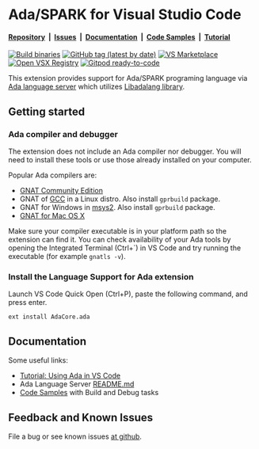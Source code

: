 # Ada/SPARK for Visual Studio Code

#### [Repository](https://github.com/AdaCore/ada_language_server)&nbsp;&nbsp;|&nbsp;&nbsp;[Issues](https://github.com/AdaCore/ada_language_server/issues)&nbsp;&nbsp;|&nbsp;&nbsp;[Documentation](https://github.com/AdaCore/ada_language_server/blob/master/integration/vscode/ada/README.md#documentation)&nbsp;&nbsp;|&nbsp;&nbsp;[Code Samples](https://github.com/AdaCore/ada_language_server/tree/master/integration/vscode/Code%20Samples)&nbsp;&nbsp;|&nbsp;&nbsp;[Tutorial](https://github.com/AdaCore/ada_language_server/wiki/Getting-Started)


[![Build binaries](https://github.com/AdaCore/ada_language_server/workflows/Build%20binaries/badge.svg)](https://github.com/AdaCore/ada_language_server/actions)
[![GitHub tag (latest by date)](https://img.shields.io/github/v/tag/AdaCore/ada_language_server)](https://github.com/AdaCore/ada_language_server/releases)
[![VS Marketplace](https://img.shields.io/visual-studio-marketplace/v/adacore.ada?label=VS%20Marketplace)](https://marketplace.visualstudio.com/items?itemName=AdaCore.ada)
[![Open VSX Registry](https://img.shields.io/open-vsx/v/AdaCore/ada?label=Open%20VSX)](https://open-vsx.org/extension/AdaCore/ada)
[![Gitpod ready-to-code](https://img.shields.io/badge/Gitpod-ready--to--code-blue?logo=gitpod)](https://gitpod.io/#https://github.com/AdaCore/ada_language_server/tree/edge)

This extension provides support for Ada/SPARK programing language via
[Ada language server](https://github.com/AdaCore/ada_language_server)
which utilizes
[Libadalang library](https://github.com/AdaCore/libadalang).

## Getting started

### Ada compiler and debugger
The extension does not include an Ada compiler nor debugger. You will need to install these tools or use those already installed on your computer.

Popular Ada compilers are:
 * [GNAT Community Edition](https://www.adacore.com/download/more)
 * GNAT of [GCC](https://gcc.gnu.org/) in a Linux distro. Also install `gprbuild` package.
 * GNAT for Windows in [msys2](https://www.msys2.org/). Also install `gprbuild` package.
 * [GNAT for Mac OS X](https://sourceforge.net/projects/gnuada/files/GNAT_GCC%20Mac%20OS%20X/)

Make sure your compiler executable is in your platform path so the extension can find it. You can check availability of your Ada tools by opening the Integrated Terminal (Ctrl+\`) in VS Code and try running the executable (for example `gnatls -v`).

### Install the Language Support for Ada extension

Launch VS Code Quick Open (Ctrl+P), paste the following command, and press enter.

    ext install AdaCore.ada

## Documentation

Some useful links:
 * [Tutorial: Using Ada in VS Code](https://github.com/AdaCore/ada_language_server/wiki/Getting-Started)
 * Ada Language Server [README.md](https://github.com/AdaCore/ada_language_server/blob/master/README.md)
 * [Code Samples](https://github.com/AdaCore/ada_language_server/tree/master/integration/vscode/Code%20Samples) with Build and Debug tasks


## Feedback and Known Issues

File a bug or see known issues [at github](https://github.com/AdaCore/ada_language_server/issues/).

